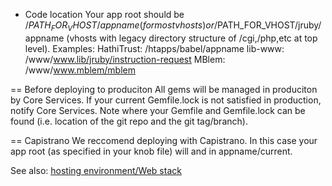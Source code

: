 * Code location
Your app root should be /$PATH_FOR_VHOST/appname (for most vhosts) or /$PATH_FOR_VHOST/jruby/appname (vhosts with legacy directory structure of /cgi,/php,etc at top level). Examples:
HathiTrust: /htapps/babel/appname
lib-www: /www/www.lib/jruby/instruction-request
MBlem: /www/www.mblem/mblem

== Before deploying to produciton
All gems will be managed in produciton by Core Services. If your current Gemfile.lock is not satisfied in production, notify Core Services. Note where your Gemfile and Gemfile.lock can be found (i.e. location of the git repo and the git tag/branch).

== Capistrano
We reccomend deploying with Capistrano. In this case your app root (as specified in your knob file) will and in appname/current.

See also: [hosting environment/Web stack](hosting-environment.md) 

